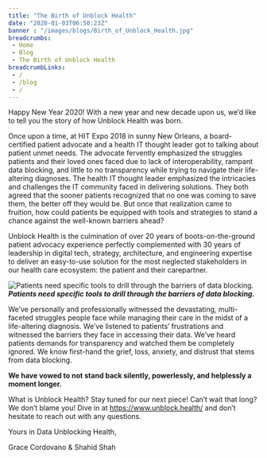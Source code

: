 ```yaml
--- 
title: "The Birth of Unblock Health"
date: "2020-01-03T06:50:23Z"
banner : "/images/blogs/Birth_of_Unblock_Health.jpg"
breadcrumbs:
 - Home
 - Blog
 - The Birth of Unblock Health
breadcrumbLinks:
 - / 
 - /blog
 - / 
---
```


Happy New Year 2020! With a new year and new decade upon us, we’d like to tell you the story of how Unblock Health was born.

Once upon a time, at HIT Expo 2018 in sunny New Orleans, a board-certified patient advocate and a health IT thought leader got to talking about patient unmet needs. The advocate fervently emphasized the struggles patients and their loved ones faced due to lack of interoperability, rampant data blocking, and little to no transparency while trying to navigate their life-altering diagnoses. The health IT thought leader emphasized the intricacies and challenges the IT community faced in delivering solutions. They both agreed that the sooner patients recognized that no one was coming to save them, the better off they would be. But once that realization came to fruition, how could patients be equipped with tools and strategies to stand a chance against the well-known barriers ahead?
 
Unblock Health is the culmination of over 20 years of boots-on-the-ground patient advocacy experience perfectly complemented with 30 years of leadership in digital tech, strategy, architecture, and engineering expertise to deliver an easy-to-use solution for the most neglected stakeholders in our health care ecosystem: the patient and their carepartner.


![Patients need specific tools to drill through the barriers of data blocking.](/images/blogs/Birth_of_Unblock_Health.jpg)
***Patients need specific tools to drill through the barriers of data blocking.***

We’ve personally and professionally witnessed the devastating, multi-faceted struggles people face while managing their care in the midst of a life-altering diagnosis. We’ve listened to patients’ frustrations and witnessed the barriers they face in accessing their data. We’ve heard patients demands for transparency and watched them be completely ignored. We know first-hand the grief, loss, anxiety, and distrust that stems from data blocking. 

**We have vowed to not stand back silently, powerlessly, and helplessly a moment longer.**

What is Unblock Health? Stay tuned for our next piece! Can’t wait that long? We don’t blame you! Dive in at https://www.unblock.health/ and don’t hesitate to reach out with any questions.

Yours in Data Unblocking Health,

Grace Cordovano & Shahid Shah

